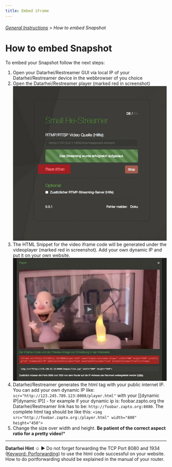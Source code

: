 ```yaml
---
title: Embed iFrame
---
```

###### [General Instructions](../restreamer/wiki/general_instructions_en.html) > How to embed Snapshot

# How to embed Snapshot

To embed your Snapshot follow the next steps:

1. Open your Datarhei/Restreamer GUI via local IP of your Datarhei/Restreamer device in the webbrowser of you choice  
2. Open the Datarhei/Restreamer player (marked red in screenshot) ![Open your player in GUI](../img/screenshot_player.jpg) 
3. The HTML Snippet for the video iframe code will be generated under the videoplayer (marked red in screenshot). Add your own dynamic IP and put it on your own website. ![Copy the code and embedd where ever you want](../img/screenshot_player_iframecode.jpg)  
4. Datarhei/Restreamer generates the html tag with your public internet IP. You can add your own dynamic IP like: `scr="http://123.245.789.123:8008/player.html"` with your [[dynamic IP|dynamic IP]] - for example if your dynamic ip is: foobar.zapto.org the Datarhei/Restreamer link has to be: `http://foobar.zapto.org:8080`. The complete html tag should be like this: `<img src="http://foobar.zapto.org:/player.html" width="800" height="450">`   
5. Change the size over width and height. **Be patient of the correct aspect ratio for a pretty video!***

---
**Datarhei Hint ☺** ► Do not forget forwarding the TCP Port 8080 and 1934 ([Keyword: Porforwarding](.../restreamer/wiki/portforwarding_en.html)) to use the html code successful on your website. How to do portforwarding should be explained in the manual of your router.